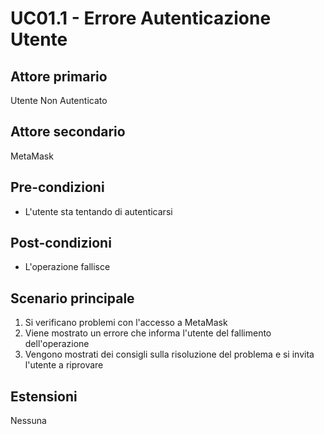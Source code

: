# UC01.1 - Errore Autenticazione Utente

## Attore primario
Utente Non Autenticato

## Attore secondario
MetaMask

## Pre-condizioni
- L'utente sta tentando di autenticarsi

## Post-condizioni
- L'operazione fallisce

## Scenario principale
1. Si verificano problemi con l'accesso a MetaMask
2. Viene mostrato un errore che informa l'utente del fallimento dell'operazione
3. Vengono mostrati dei consigli sulla risoluzione del problema e si invita l'utente a riprovare

## Estensioni
Nessuna